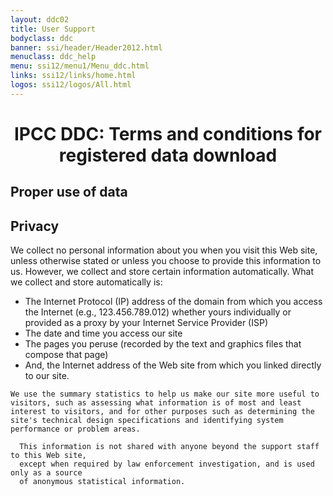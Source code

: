 ```yaml
---
layout: ddc02
title: User Support
bodyclass: ddc
banner: ssi/header/Header2012.html
menuclass: ddc_help
menu: ssi12/menu1/Menu_ddc.html
links: ssi12/links/home.html
logos: ssi12/logos/All.html
---
```

<div id="pagetitle">
<h1 align="center">IPCC DDC: Terms and conditions for registered data download</h1>
</div>
<!-- End of Page Title Block -->

<h2>Proper use of data</h2>

<h2>Privacy</h2>

 We collect no personal information about you when you visit this Web site, unless otherwise stated or unless you choose to provide this information to us. However, we collect and store certain information automatically. What we collect and store automatically is:

<ul>
<li> The Internet Protocol (IP) address of the domain from which you access the Internet (e.g., 123.456.789.012) whether yours individually or provided as a proxy by your Internet Service Provider (ISP)
<li> The date and time you access our site</li>
<li> The pages you peruse (recorded by the text and graphics files that compose that page)</li>
<li> And, the Internet address of the Web site from which you linked directly to our site. </li>
</ul>

    We use the summary statistics to help us make our site more useful to visitors, such as assessing what information is of most and least interest to visitors, and for other purposes such as determining the site's technical design specifications and identifying system performance or problem areas.

      This information is not shared with anyone beyond the support staff to this Web site,
      except when required by law enforcement investigation, and is used only as a source
      of anonymous statistical information.
